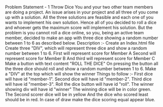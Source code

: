 Problem Statement - 1
Throw Dice
You and your two other team members are doing a project. An issue arises in your project and all three of you come up with a solution. 
All the three solutions are feasible and each one of you wants to implement his own solution. Hence all of you decided to roll a dice and whoever gets the maximum score will implement his solution. 
But the problem is you cannot roll a dice online, so you, being an active team member, decided to make an app with three dice showing a random number between 1 to 6 as described below.
Description :-
Create an Index.html file
Create three "DIV", which will represent three dice and show a random number between 1 to 6.
First will represent score for Member A
Second will represent score for Member B
And third will represent score for Member C
Make a button with text content "ROLL THE DICE"
On pressing the button all the three dice should roll and show a random number between 1 to 6.
Make a "DIV" at the top which will show the winner
Things to follow :-
First dice will have id "member-1".
Second dice will have id "member-2".
Third dice will have id "member-3".
Roll the dice button will have id "roll".
The winner showing div will have id "winner"
The winning dice will be in color green.
The Second scorer dice will be in yellow
And the dice who scored least should be in red.
In case of draw make the dice scoring equal appear blue.
